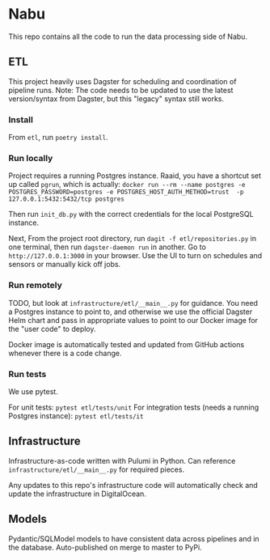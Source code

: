 # Nabu
This repo contains all the code to run the data processing side of Nabu.

## ETL
This project heavily uses Dagster for scheduling and coordination of pipeline runs. Note: The code needs to be updated
to use the latest version/syntax from Dagster, but this "legacy" syntax still works.

### Install
From `etl`, run `poetry install`.

### Run locally
Project requires a running Postgres instance. Raaid, you have a shortcut set up called `pgrun`, which is
actually: `docker run --rm --name postgres -e POSTGRES_PASSWORD=postgres -e POSTGRES_HOST_AUTH_METHOD=trust 
-p 127.0.0.1:5432:5432/tcp postgres`

Then run `init_db.py` with the correct credentials for the local PostgreSQL instance.

Next, From the project root directory, run `dagit -f etl/repositories.py` in one terminal, then run 
`dagster-daemon run` in another. Go to `http://127.0.0.1:3000` in your browser. Use the UI to turn on schedules
and sensors or manually kick off jobs.

### Run remotely
TODO, but look at `infrastructure/etl/__main__.py` for guidance. You need a Postgres instance to point to,
and otherwise we use the official Dagster Helm chart and pass in appropriate values to point to our Docker image
for the "user code" to deploy.

Docker image is automatically tested and updated from GitHub actions whenever there is a code change.

### Run tests
We use pytest.

For unit tests: `pytest etl/tests/unit`
For integration tests (needs a running Postgres instance): `pytest etl/tests/it`

## Infrastructure
Infrastructure-as-code written with Pulumi in Python. Can reference `infrastructure/etl/__main__.py` for required
pieces.

Any updates to this repo's infrastructure code will automatically check and update the infrastructure in DigitalOcean.

## Models
Pydantic/SQLModel models to have consistent data across pipelines and in the database. Auto-published on merge to
master to PyPi.